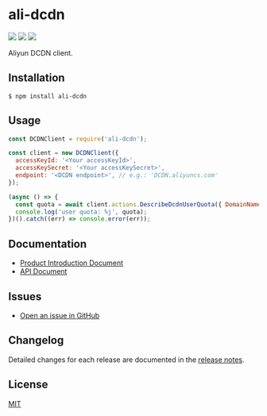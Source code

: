 # ali-dcdn

<a href="https://npm.im/ali-dcdn"><img src="https://badgen.net/npm/v/ali-dcdn"></a> <a href="https://david-dm.org/ant-ife/ali-dcdn"><img src="https://img.shields.io/david/ant-ife/ali-dcdn.svg?style=flat-square"></a> <a href="https://npm.im/ali-dcdn"><img src="https://badgen.net/npm/dm/ali-dcdn"></a>

Aliyun DCDN client.

## Installation

```shell
$ npm install ali-dcdn
```

## Usage

```js
const DCDNClient = require('ali-dcdn');

const client = new DCDNClient({
  accessKeyId: '<Your accessKeyId>',
  accessKeySecret: '<Your accessKeySecret>',
  endpoint: '<DCDN endpoint>', // e.g.: 'DCDN.aliyuncs.com'
});

(async () => {
  const quota = await client.actions.DescribeDcdnUserQuota({ DomainName: 'Your domainName' });
  console.log('user quota: %j', quota);
})().catch((err) => console.error(err));
```

## Documentation

- [Product Introduction Document](https://www.alibabacloud.com/help/doc-detail/64836.htm)
- [API Document](https://www.alibabacloud.com/help/doc-detail/128282.htm)

## Issues

- [Open an issue in GitHub](https://github.com/ant-ife/ali-dcdn/issues)

## Changelog

Detailed changes for each release are documented in the [release notes](https://github.com/ant-ife/ali-dcdn/blob/master/CHANGELOG.md).

## License

[MIT](LICENSE)

